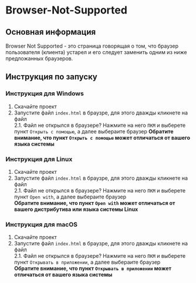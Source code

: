 # Browser-Not-Supported

## Основная информация

Browser Not Supported - это страница говорящая о том, что браузер пользователя (клиента) устарел и его следует заменить одним из ниже предложанных браузеров.

## Инструкция по запуску

### Инструкция для Windows

1. Скачайте проект
2. Запустите файл `index.html` в браузре, для этого дважды кликнете на файл <br>
  2.1. Файл не открылся в браузере? Нажмите на него `ПКМ` и выберете пункт `Открыть с помощью`, а далее выбераите браузер
  **Обратите внимание, что пункт `Открыть с помощью` может отличаться от вашего языка системы**

### Инструкция для Linux

1. Скачайте проект
2. Запустите файл `index.html` в браузре, для этого дважды кликнете на файл <br>
  2.1. Файл не открылся в браузере? Нажмите на него `ПКМ` и выберете пункт `Open with`, а далее выбераите браузер <br>
  **Обратите внимание, что пункт `Open with` может отличаться от вашего дистрибутива или языка системы Linux**

### Инструкция для macOS

1. Скачайте проект
2. Запустите файл `index.html` в браузре, для этого дважды кликнете на файл <br>
  2.1. Файл не открылся в браузере? Нажмите на него `ПКМ` и выберете пункт `Открывать в приложении`, а далее выбераите браузер <br>
  **Обратите внимание, что пункт `Открывать в приложении` может отличаться от вашего языка системы**
